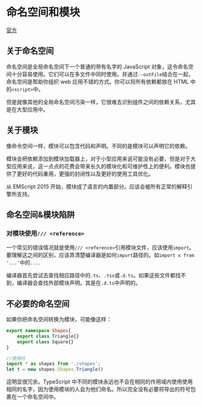 # 命名空间和模块

[官方](https://typescript.bootcss.com/namespaces-and-modules.html)

## 关于命名空间

命名空间是全局命名空间下一个普通的带有名字的 JavaScript 对象，这令命名空间十分容易使用。它们可以在多文件中同时使用。并通过`--outFile`结合在一起，命名空间是帮助你组织 web 应用不错的方式。你可以将所有依赖都放在 HTML 中的`<script>`中。

但是就像其他的全局命名空间污染一样，它很难去识别组件之间的依赖关系，尤其是在大型应用中。

## 关于模块

像命令空间一样，模块可以包含代码和声明。不同的是模块可以声明它的依赖。

模块会把依赖添加到模块加载器上，对于小型应用来说可能没有必要，但是对于大型应用来说，这一点点的花费会带来长久的模块化和可维护性上的便利。模块也提供了更好的代码重用，更强的封闭性以及更好的使用工具优化。

从 EMScript 2015 开始，模块成了语言的内置部分。应该会被所有正常的解释引擎所支持。

## 命名空间&模块陷阱

### 对模块使用`/// <reference>`

一个常见的错误情况就是使用`/// <reference>`引用模块文件，应该使用`import`。要理解这之间的区别，应该弄清楚编译器是如何`import`路径的。如`import x from '...'`中的`...`.

编译器首先尝试去查找相应路径中的`.ts`、`.tsx`或`.d.ts`。如果这些文件都找不到，编译器会查找外部模块声明。其是在`.d.ts`中声明的。

## 不必要的命名空间

如果你把命名空间转换为模块，可能像这样：
```ts
export namespace Shapes{
    export class Triangle{}
    export class Square{}
}

//使用时
import * as shapes from './shapes';
let t = new shapes.Shapes.Triangle()
```
这明显很冗余。TypeScript 中不同的模块永远也不会在相同的作用域内使用使用相同的名字，因为使用模块的人会为他们命名。所以完全没有必要将导出的符号包裹在一个命名空间中。

